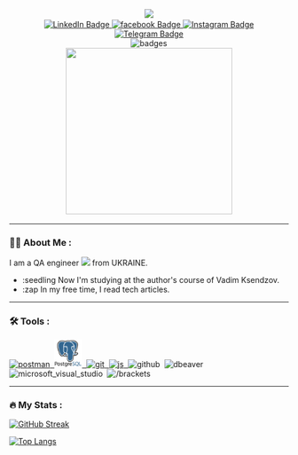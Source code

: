 

<!--
**Artur-Shk/Artur-Shk** is a ✨ _special_ ✨ repository because its `README.md` (this file) appears on your GitHub profile.

Here are some ideas to get you started:

- 🔭 I’m currently working on ...
- 🌱 I’m currently learning ...
- 👯 I’m looking to collaborate on ...
- 🤔 I’m looking for help with ...
- 💬 Ask me about ...
- 📫 How to reach me: ...
- 😄 Pronouns: ...
- ⚡ Fun fact: ...
-->
<div id="header" align="center">
  <img src="https://media.giphy.com/media/hSGvERbSwOJFdwZPQg/giphy.gif" width="200"/>
</div>
<div id="badges" align="center">
  <a href="https://www.linkedin.com/in/artur-shkurat-5ba396232/">
    <img src="https://cdn.icon-icons.com/icons2/2232/PNG/48/linkedin_logo_icon_134604.png" alt="LinkedIn Badge"/>
  </a>
  <a href="https://www.facebook.com/Shkurat.A">
    <img src="https://cdn.icon-icons.com/icons2/2232/PNG/48/facebook_logo_icon_134597.png" alt="facebook Badge"/>
  </a>
   <a href="https://www.instagram.com/artur.shkurat">
    <img src="https://cdn.icon-icons.com/icons2/2232/PNG/48/instagram_logo_icon_134593.png" alt="Instagram Badge"/>
  </a>
  <a href="https://t.me/AShkurat">
    <img src="https://cdn.icon-icons.com/icons2/2232/PNG/48/telegram_logo_icon_134592.png" alt="Telegram Badge"/>
  </a>
</div>

<div  align="center">
<img src="https://komarev.com/ghpvc/?username=Artur-Shk&style=plastic&color=brightgreen" alt="badges"/>
</div>

<div align="center">
  <img src="https://media.giphy.com/media/xBTSwCTFkgfcdTjHMz/giphy.gif" width="300" height="300"/>
</div>

---

### :man_technologist: About Me :
I am a QA engineer <img src="https://media.giphy.com/media/WUlplcMpOCEmTGBtBW/giphy.gif" width="30"> from UKRAINE.
- :seedling Now I'm studying at the author's course of Vadim Ksendzov.
- :zap In my free time, I read tech articles.
---

### :hammer_and_wrench: Tools :
<div>
</a>
<a href="https://github.com/Artur-Shk/HW_Postman">
<img src="https://cdn.icon-icons.com/icons2/3053/PNG/512/postman_macos_bigsur_icon_189815.png" title="postman" alt="postman" width="50" height="50"/>&nbsp;
</a>
</a>
<a href="https://github.com/Artur-Shk/HW_SQL">
<img src="https://github.com/devicons/devicon/blob/master/icons/postgresql/postgresql-original-wordmark.svg" title="postgresql" alt="postgresql" width="50"   height="50"/>&nbsp;
</a>
</a>
<a href="https://github.com/Artur-Shk/HW1_Group_28">
<img src="https://cdn.icon-icons.com/icons2/2415/PNG/512/git_plain_logo_icon_146507.png" title="git" alt="git" width="50" height="50"/>&nbsp;
</a>  
</a>
<a href="https://github.com/Artur-Shk/JS_HW">
<img src="https://cdn.icon-icons.com/icons2/2108/PNG/512/javascript_icon_130900.png" title="js" alt="js" width="50" height="50"/>&nbsp;
</a> 
<img src="https://cdn.icon-icons.com/icons2/2406/PNG/512/github_git_icon_145985.png" title="github" alt="github" width="50" height="50"/>&nbsp;
<img src="https://cdn.icon-icons.com/icons2/1495/PNG/512/dbeaver_103190.png" title="dbeaver" alt="dbeaver" width="50" height="50"/>&nbsp;
<img src="https://cdn.icon-icons.com/icons2/3053/PNG/512/microsoft_visual_studio_code_alt_macos_bigsur_icon_189952.png" title="microsoft_visual_studio" alt="microsoft_visual_studio" width="50" height="50"/>&nbsp; 
<img src="https://cdn.icon-icons.com/icons2/159/PNG/256/brackets_22570.png" title="/brackets" alt="/brackets" width="50" height="50"/>&nbsp;
</div>

---

### :fire: My Stats :
[![GitHub Streak](http://github-readme-streak-stats.herokuapp.com?user=Artur-Shk&theme=dark&background=000000)](https://git.io/streak-stats)

[![Top Langs](https://github-readme-stats.vercel.app/api/top-langs/?username=Artur-Shk&layout=compact&theme=vision-friendly-dark)](https://github.com/anuraghazra/github-readme-stats)
